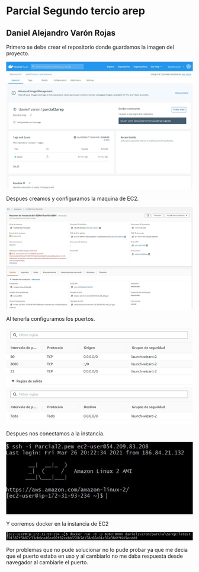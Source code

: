 # Parcial Segundo tercio arep

## Daniel Alejandro Varón Rojas

Primero se debe crear el repositorio donde guardamos la imagen del proyecto.

![Repositorio](https://github.com/Daniel1Varon/ArepParcial2DockerEC2/blob/master/img/Docker%20repository.JPG)

Despues creamos y configuramos la maquina de EC2.

![EC2 conf](https://github.com/Daniel1Varon/ArepParcial2DockerEC2/blob/master/img/AWS%20EC2%20conf.JPG)

Al tenerla configuramos los puertos.

![EC2 ports](https://github.com/Daniel1Varon/ArepParcial2DockerEC2/blob/master/img/Ports.JPG)

Despues nos conectamos a la instancia.

![EC2 connect](https://github.com/Daniel1Varon/ArepParcial2DockerEC2/blob/master/img/Ec2%20connect.JPG)

Y corremos docker en la instancia de EC2

![Docker run](https://github.com/Daniel1Varon/ArepParcial2DockerEC2/blob/master/img/Docker%20run.JPG)

Por problemas que no pude solucionar no lo pude probar ya que me decia que el puerto estaba en uso y al cambiarlo no me daba respuesta desde navegador al cambiarle el puerto.
